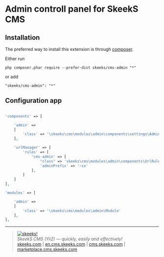 Admin controll panel for SkeekS CMS
===================================

Installation
------------

The preferred way to install this extension is through [composer](http://getcomposer.org/download/).

Either run

```
php composer.phar require --prefer-dist skeeks/cms-admin "*"
```

or add

```
"skeeks/cms-admin": "*"
```

Configuration app
----------

```php

'components' => [

    'admin' =>
    [
        'class' => '\skeeks\cms\modules\admin\components\settings\AdminSettings'
    ],

    'urlManager' => [
        'rules' => [
            'cms-admin' => [
                "class" => 'skeeks\cms\modules\admin\components\UrlRule',
                'adminPrefix' => '~sx'
            ],
        ]
    ]
],

'modules' => [

    'admin' =>
    [
        'class' => '\skeeks\cms\modules\admin\Module'
    ],
],

```

___

> [![skeeks!](https://gravatar.com/userimage/74431132/13d04d83218593564422770b616e5622.jpg)](http://skeeks.com)  
<i>SkeekS CMS (Yii2) — quickly, easily and effectively!</i>  
[skeeks.com](http://skeeks.com) | [en.cms.skeeks.com](http://en.cms.skeeks.com) | [cms.skeeks.com](http://cms.skeeks.com) | [marketplace.cms.skeeks.com](http://marketplace.cms.skeeks.com)


